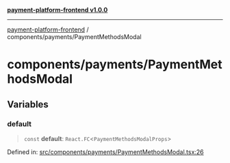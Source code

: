 [**payment-platform-frontend v1.0.0**](../../README.md)

***

[payment-platform-frontend](../../README.md) / components/payments/PaymentMethodsModal

# components/payments/PaymentMethodsModal

## Variables

### default

> `const` **default**: `React.FC`\<`PaymentMethodsModalProps`\>

Defined in: [src/components/payments/PaymentMethodsModal.tsx:26](https://github.com/lsendel/sass/blob/main/frontend/src/components/payments/PaymentMethodsModal.tsx#L26)
